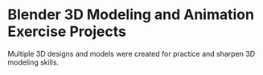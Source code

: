 # Blender 3D Modeling and Animation Exercise Projects

Multiple 3D designs and models were created for practice and sharpen 3D modeling skills.